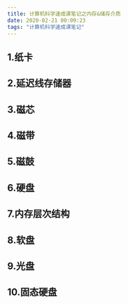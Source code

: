 ```yaml
---
title: 计算机科学速成课笔记之内存&储存介质
date: 2020-02-21 00:09:23
tags: "计算机科学速成课笔记"
---
```

## 1.纸卡
<!--more-->

## 2.延迟线存储器

## 3.磁芯

## 4.磁带

## 5.磁鼓

## 6.硬盘

## 7.内存层次结构

## 8.软盘

## 9.光盘

## 10.固态硬盘